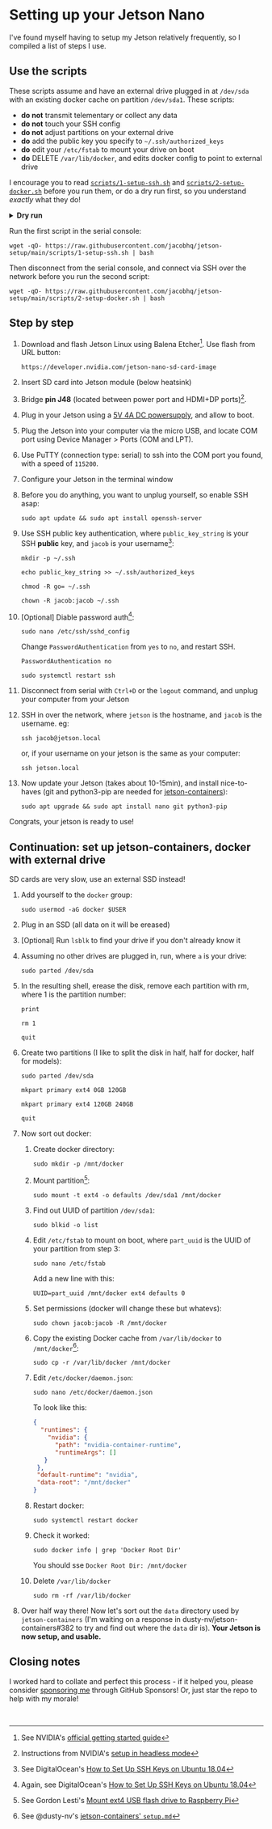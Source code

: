 # Setting up your Jetson Nano
I've found myself having to setup my Jetson relatively frequently, so I compiled a list of steps I use.

## Use the scripts
These scripts assume and have an external drive plugged in at `/dev/sda` with an existing docker cache on partition `/dev/sda1`. These scripts:
- **do not** transmit telementary or collect any data
- **do not** touch your SSH config
- **do not** adjust partitions on your external drive
- **do** add the public key you specify to `~/.ssh/authorized_keys`
- **do** edit your `/etc/fstab` to mount your drive on boot
- **do** DELETE `/var/lib/docker`, and edits docker config to point to external drive

I encourage you to read [`scripts/1-setup-ssh.sh`](https://github.com/jacobhq/jetson-setup/blob/main/scripts/1-setup-ssh.sh) and [`scripts/2-setup-docker.sh`](https://github.com/jacobhq/jetson-setup/blob/main/scripts/2-setup-docker.sh) before you run them, or do a dry run first, so you understand _exactly_ what they do!

<details>
  <summary>
    <b>Dry run</b>
  </summary>
  
  ```
  wget -qO- https://raw.githubusercontent.com/jacobhq/jetson-setup/main/scripts/1-setup-ssh.sh | bash -s -- --dry-run
  ```
  
  ```
  wget -qO- https://raw.githubusercontent.com/jacobhq/jetson-setup/main/scripts/2-setup-docker.sh | bash -s -- --dry-run
  ```

</details>

Run the first script in the serial console:
```
wget -qO- https://raw.githubusercontent.com/jacobhq/jetson-setup/main/scripts/1-setup-ssh.sh | bash
```

Then disconnect from the serial console, and connect via SSH over the network before you run the second script:
```
wget -qO- https://raw.githubusercontent.com/jacobhq/jetson-setup/main/scripts/2-setup-docker.sh | bash
```

## Step by step
1. Download and flash Jetson Linux using Balena Etcher[^1]. Use flash from URL button:
  
   ```
   https://developer.nvidia.com/jetson-nano-sd-card-image
   ```
2. Insert SD card into Jetson module (below heatsink)
3. Bridge **pin J48** (located between power port and HDMI+DP ports)[^2].
4. Plug in your Jetson using a [5V 4A DC powersupply](https://www.amazon.co.uk/gp/product/B0BGC3F6QS?ref=ppx_pt2_dt_b_prod_image), and allow to boot.
5. Plug the Jetson into your computer via the micro USB, and locate COM port using Device Manager > Ports (COM and LPT).
6. Use PuTTY (connection type: serial) to ssh into the COM port you found, with a speed of `115200`.
7. Configure your Jetson in the terminal window
8. Before you do anything, you want to unplug yourself, so enable SSH asap:

   ```
   sudo apt update && sudo apt install openssh-server
   ```
9. Use SSH public key authentication, where `public_key_string` is your SSH **public** key, and `jacob` is your username[^4]:
   ```
   mkdir -p ~/.ssh
   ```
   ```
   echo public_key_string >> ~/.ssh/authorized_keys
   ```
   ```
   chmod -R go= ~/.ssh
   ```
   ```
   chown -R jacob:jacob ~/.ssh
   ```
10. [Optional] Diable password auth[^5]:
    ```
    sudo nano /etc/ssh/sshd_config
    ```
    Change `PasswordAuthentication` from `yes` to `no`, and restart SSH.
    ```
    PasswordAuthentication no
    ```
    ```
    sudo systemctl restart ssh
    ```
11. Disconnect from serial with `Ctrl+D` or the `logout` command, and unplug your computer from your Jetson
12. SSH in over the network, where `jetson` is the hostname, and `jacob` is the username. eg:
    ```
    ssh jacob@jetson.local
    ```
    or, if your username on your jetson is the same as your computer:
    ```
    ssh jetson.local
    ```
13. Now update your Jetson (takes about 10-15min), and install nice-to-haves (git and python3-pip are needed for [jetson-containers](#continuation-set-up-jetson-containers-docker-with-external-drive-wip)):
    ```
    sudo apt upgrade && sudo apt install nano git python3-pip
    ```
Congrats, your jetson is ready to use!

## Continuation: set up jetson-containers, docker with external drive
SD cards are very slow, use an external SSD instead!

1. Add yourself to the `docker` group:
   ```
   sudo usermod -aG docker $USER
   ```
2. Plug in an SSD (all data on it will be ereased)
3. [Optional] Run `lsblk` to find your drive if you don't already know it
4. Assuming no other drives are plugged in, run, where `a` is your drive:
   ```
   sudo parted /dev/sda
   ```
5. In the resulting shell, erease the disk, remove each partition with rm, where 1 is the partition number:
   ```
   print
   ```
   ```
   rm 1
   ```
   ```
   quit
   ```
6. Create two partitions (I like to split the disk in half, half for docker, half for models):
   ```
   sudo parted /dev/sda
   ```
   ```
   mkpart primary ext4 0GB 120GB
   ```
   ```
   mkpart primary ext4 120GB 240GB
   ```
   ```
   quit
   ```
7. Now sort out docker:
   
    1. Create docker directory:
       ```
       sudo mkdir -p /mnt/docker
       ```
    2. Mount partition[^6]:
       ```
       sudo mount -t ext4 -o defaults /dev/sda1 /mnt/docker
       ```
    3. Find out UUID of partition `/dev/sda1`:
       ```
       sudo blkid -o list
       ```
    4. Edit `/etc/fstab` to mount on boot, where `part_uuid` is the UUID of your partition from step 3:
       ```
       sudo nano /etc/fstab
       ```
       Add a new line with this:
       ```
       UUID=part_uuid /mnt/docker ext4 defaults 0
       ```
    6. Set permissions (docker will change these but whatevs):
       ```
       sudo chown jacob:jacob -R /mnt/docker
       ```
    7. Copy the existing Docker cache from `/var/lib/docker` to `/mnt/docker`[^7]:
       ```
       sudo cp -r /var/lib/docker /mnt/docker
       ```
    8. Edit `/etc/docker/daemon.json`:
       ```
       sudo nano /etc/docker/daemon.json
       ```
       To look like this:
       ```json
       {
         "runtimes": {
           "nvidia": {
             "path": "nvidia-container-runtime",
             "runtimeArgs": []
          }
        },
        "default-runtime": "nvidia",
        "data-root": "/mnt/docker"
       }
       ```
    10. Restart docker:
        ```
        sudo systemctl restart docker
        ```
    11. Check it worked:
        ```
        sudo docker info | grep 'Docker Root Dir'
        ```
        You should sse `Docker Root Dir: /mnt/docker`
        
    13. Delete `/var/lib/docker`
        ```
        sudo rm -rf /var/lib/docker
        ```
  8. Over half way there! Now let's sort out the `data` directory used by `jetson-containers` (I'm waiting on a response in dusty-nv/jetson-containers#382 to try and find out where the `data` dir is). **Your Jetson is now setup, and usable.**

## Closing notes
I worked hard to collate and perfect this process - if it helped you, please consider [sponsoring me](https://github.com/sponsors/jacobhq) through GitHub Sponsors! Or, just star the repo to help with my morale!

<br />

[^1]: See NVIDIA's [official getting started guide](https://developer.nvidia.com/embedded/learn/get-started-jetson-nano-devkit#write)
[^2]: Instructions from NVIDIA's [setup in headless mode](https://developer.nvidia.com/embedded/learn/get-started-jetson-nano-devkit#setup)
[^3]: See Linuxize's [How to Enable SSH on Ubuntu 18.04](https://linuxize.com/post/how-to-enable-ssh-on-ubuntu-18-04/)
[^4]: See DigitalOcean's [How to Set Up SSH Keys on Ubuntu 18.04](https://www.digitalocean.com/community/tutorials/how-to-set-up-ssh-keys-on-ubuntu-1804)
[^5]: Again, see DigitalOcean's [How to Set Up SSH Keys on Ubuntu 18.04](https://www.digitalocean.com/community/tutorials/how-to-set-up-ssh-keys-on-ubuntu-1804)
[^6]: See Gordon Lesti's [Mount ext4 USB flash drive to Raspberry Pi](https://gordonlesti.com/mount-ext4-usb-flash-drive-to-raspberry-pi/)
[^7]: See @dusty-nv's [jetson-containers' `setup.md`](https://github.com/dusty-nv/jetson-containers/blob/master/docs/setup.md#relocating-docker-data-root)
[^8]: Again, see Gordon Lesti's [Mount ext4 USB flash drive to Raspberry Pi](https://gordonlesti.com/mount-ext4-usb-flash-drive-to-raspberry-pi/)
